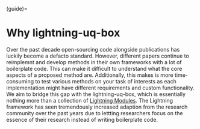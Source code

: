 (guide)=

# Why lightning-uq-box

Over the past decade open-sourcing code alongside publications has luckily become a defacto standard. However, different papers continue to reimplemnt and develop methods in their own frameworks with a lot of boilerplate code. This can make it difficult to understand what the core aspects of a proposed method are. Additionally, this makes is more time-consuming to test various methods on your task of interests as each implementation might have different requirements and custom functionality. We aim to bridge this gap with the lightning-uq-box, which is essentially nothing more than a collection of [Lightning Modules](https://lightning.ai/docs/pytorch/stable/common/lightning_module.html). The Lightning framework has seen tremendously increased adaption from the research community over the past years due to lettting researchers focus on the essence of their research instead of writing boilerplate code.

